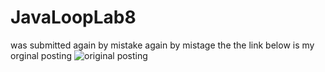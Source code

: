 # JavaLoopLab8
was submitted again by mistake again by mistage the the link below is my orginal posting
![original posting](https://github.com/hjoseph777/lab8loop/tree/main)
